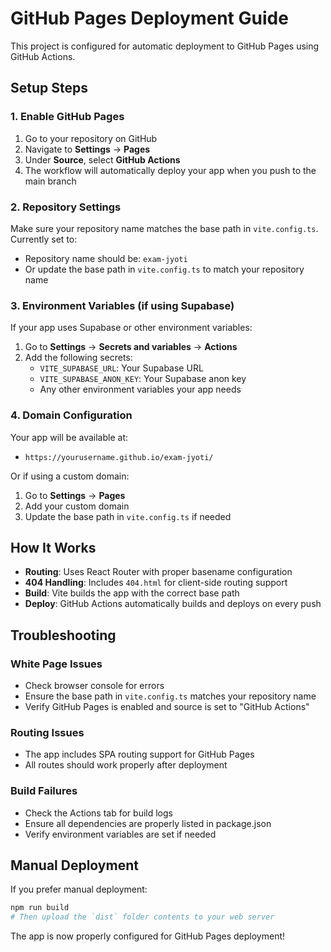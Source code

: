 # GitHub Pages Deployment Guide

This project is configured for automatic deployment to GitHub Pages using GitHub Actions.

## Setup Steps

### 1. Enable GitHub Pages

1. Go to your repository on GitHub
2. Navigate to **Settings** → **Pages**
3. Under **Source**, select **GitHub Actions**
4. The workflow will automatically deploy your app when you push to the main branch

### 2. Repository Settings

Make sure your repository name matches the base path in `vite.config.ts`. Currently set to:
- Repository name should be: `exam-jyoti`
- Or update the base path in `vite.config.ts` to match your repository name

### 3. Environment Variables (if using Supabase)

If your app uses Supabase or other environment variables:

1. Go to **Settings** → **Secrets and variables** → **Actions**
2. Add the following secrets:
   - `VITE_SUPABASE_URL`: Your Supabase URL
   - `VITE_SUPABASE_ANON_KEY`: Your Supabase anon key
   - Any other environment variables your app needs

### 4. Domain Configuration

Your app will be available at:
- `https://yourusername.github.io/exam-jyoti/`

Or if using a custom domain:
1. Go to **Settings** → **Pages**
2. Add your custom domain
3. Update the base path in `vite.config.ts` if needed

## How It Works

- **Routing**: Uses React Router with proper basename configuration
- **404 Handling**: Includes `404.html` for client-side routing support
- **Build**: Vite builds the app with the correct base path
- **Deploy**: GitHub Actions automatically builds and deploys on every push

## Troubleshooting

### White Page Issues
- Check browser console for errors
- Ensure the base path in `vite.config.ts` matches your repository name
- Verify GitHub Pages is enabled and source is set to "GitHub Actions"

### Routing Issues
- The app includes SPA routing support for GitHub Pages
- All routes should work properly after deployment

### Build Failures
- Check the Actions tab for build logs
- Ensure all dependencies are properly listed in package.json
- Verify environment variables are set if needed

## Manual Deployment

If you prefer manual deployment:

```bash
npm run build
# Then upload the `dist` folder contents to your web server
```

The app is now properly configured for GitHub Pages deployment!